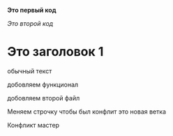 **Это первый код**

*Это второй код*

# Это заголовок 1

обычный текст

добовляем функционал

добовляем второй файл

Меняем строчку чтобы был конфлит это новая ветка

Конфликт мастер